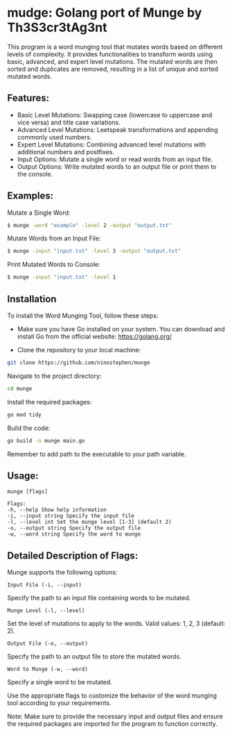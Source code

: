 # mudge: Golang port of Munge by Th3S3cr3tAg3nt

This program is a word munging tool that mutates words based on different levels of complexity. It provides functionalities to transform words using basic, advanced, and expert level mutations. The mutated words are then sorted and duplicates are removed, resulting in a list of unique and sorted mutated words.

## Features:

- Basic Level Mutations: Swapping case (lowercase to uppercase and vice versa) and title case variations.
- Advanced Level Mutations: Leetspeak transformations and appending commonly used numbers.
- Expert Level Mutations: Combining advanced level mutations with additional numbers and postfixes.
- Input Options: Mutate a single word or read words from an input file.
- Output Options: Write mutated words to an output file or print them to the console.

## Examples:

Mutate a Single Word:
```bash
$ munge -word "example" -level 2 -output "output.txt"
```

Mutate Words from an Input File:
```bash
$ munge -input "input.txt" -level 3 -output "output.txt"
```
Print Mutated Words to Console:
```bash
$ munge -input "input.txt" -level 1
```

## Installation

To install the Word Munging Tool, follow these steps:

- Make sure you have Go installed on your system. You can download and install Go from the official website: https://golang.org/

- Clone the repository to your local machine:

```bash
git clone https://github.com/ninostephen/munge
```

Navigate to the project directory:
```bash
cd munge
```
Install the required packages:
```bash
go mod tidy
```
Build the code:
```bash
go build -o munge main.go
```

Remember to add path to the executable to your path variable. 

## Usage:
```
munge [flags]

Flags:
-h, --help Show help information
-i, --input string Specify the input file
-l, --level int Set the munge level [1-3] (default 2)
-o, --output string Specify the output file
-w, --word string Specify the word to munge
```

## Detailed Description of Flags:
Munge supports the following options:

    Input File (-i, --input)
Specify the path to an input file containing words to be mutated.

    Munge Level (-l, --level)
Set the level of mutations to apply to the words.
Valid values: 1, 2, 3 (default: 2).

    Output File (-o, --output)
Specify the path to an output file to store the mutated words.

    Word to Munge (-w, --word)
Specify a single word to be mutated.

Use the appropriate flags to customize the behavior of the word munging tool according to your requirements.

Note: Make sure to provide the necessary input and output files and ensure the required packages are imported for the program to function correctly.
